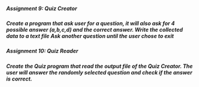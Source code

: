 ##### Assignment 9: Quiz Creator

##### Create a program that ask user for a question, it will also ask for 4 possible answer (a,b,c,d) and the correct answer. Write the collected data to a text file Ask another question until the user chose to exit

##### Assignment 10: Quiz Reader

##### Create the Quiz program that read the output file of the Quiz Creator. The user will answer the randomly selected question and check if the answer is correct.
